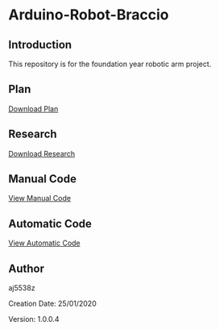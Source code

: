 # Arduino-Robot-Braccio

## Introduction
This repository is for the foundation year robotic arm project.

## Plan
[Download Plan](https://github.com/aj5538z/Arduino-Robot-Braccio/blob/master/Plan/Robotic%20Arm%20Gantt%20Chart.mpp?raw=true)

## Research
[Download Research](https://github.com/aj5538z/Arduino-Robot-Braccio/blob/master/Research/Andrew%20Johnston%20Project%202%20Robot%20Arm%20Research.docx?raw=true)

## Manual Code
[View Manual Code](https://github.com/aj5538z/Arduino-Robot-Braccio/blob/master/Code/manual_code/code_manual.ino)

## Automatic Code
[View Automatic Code](https://github.com/aj5538z/Arduino-Robot-Braccio/blob/master/Code/automatic_code/automatic_code.ino)

## Author
aj5538z

Creation Date: 25/01/2020

Version: 1.0.0.4